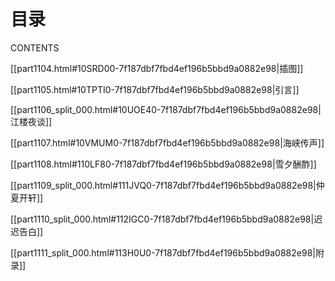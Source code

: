    

# 目录  
CONTENTS

[[part1104.html#10SRD00-7f187dbf7fbd4ef196b5bbd9a0882e98|插图]]

[[part1105.html#10TPTI0-7f187dbf7fbd4ef196b5bbd9a0882e98|引言]]

[[part1106_split_000.html#10UOE40-7f187dbf7fbd4ef196b5bbd9a0882e98|江楼夜谈]]

[[part1107.html#10VMUM0-7f187dbf7fbd4ef196b5bbd9a0882e98|海峡传声]]

[[part1108.html#110LF80-7f187dbf7fbd4ef196b5bbd9a0882e98|雪夕酬酢]]

[[part1109_split_000.html#111JVQ0-7f187dbf7fbd4ef196b5bbd9a0882e98|仲夏开轩]]

[[part1110_split_000.html#112IGC0-7f187dbf7fbd4ef196b5bbd9a0882e98|迟迟告白]]

[[part1111_split_000.html#113H0U0-7f187dbf7fbd4ef196b5bbd9a0882e98|附录]]